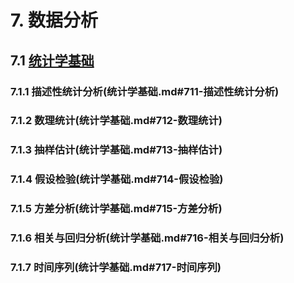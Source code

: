 # 7. 数据分析

## 7.1 [统计学基础](统计学基础.md)

### 7.1.1 描述性统计分析(统计学基础.md#711-描述性统计分析)

### 7.1.2 数理统计(统计学基础.md#712-数理统计)

### 7.1.3 抽样估计(统计学基础.md#713-抽样估计)

### 7.1.4 假设检验(统计学基础.md#714-假设检验)

### 7.1.5 方差分析(统计学基础.md#715-方差分析)

### 7.1.6 相关与回归分析(统计学基础.md#716-相关与回归分析)

### 7.1.7 时间序列(统计学基础.md#717-时间序列)
